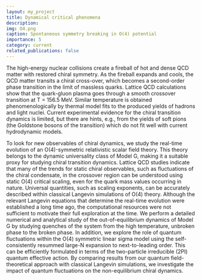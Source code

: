 ```yaml
---
layout: my_project
title: Dynamical critical phenomena
description:
img: O4.png
caption: Spontaneous symmetry breaking in O(4) potential
importance: 5
category: current
related_publications: false
---
```


The high-energy nuclear collisions create a fireball of hot and dense QCD matter with restored chiral symmetry. As the fireball expands and cools, the QCD matter transits a chiral cross-over, which becomes a second-order phase transition in the limit of massless quarks. 
Lattice QCD calculations show that the quark-gluon plasma goes through
a smooth crossover transition at T = 156.5 MeV. Similar temperature is obtained
phenomenologically by thermal model fits to the produced yields of hadrons and light nuclei. 
Current experimental evidence for the chiral transition dynamics is limited, but there are
hints, e.g., from the yields of soft pions (the Goldstone bosons of the transition) which do not fit well with
current hydrodynamic models.

To look for new observables of chiral dynamics, we study the real-time evolution of an O(4)-symmetric relativistic scalar field theory. This theory belongs to the dynamic universality class of Model G, making it a suitable proxy for studying chiral transition dynamics. Lattice QCD studies indicate that many of the trends for static chiral observables, such as fluctuations of the chiral condensate, in the crossover region can be understood using static O(4) critical scaling, even for the quark mass values
occurring in nature.
Universal quantities, such as scaling exponents, can be accurately described within classical Langevin simulations of O(4) theory. Although the relevant Langevin equations that determine the real-time evolution were established a long time ago, the computational resources were not sufficient to
motivate their full exploration at the time. We perform a detailed numerical and analytical study of the out-of-equilibrium dynamics of Model G by studying quenches of the system from the high temperature, unbroken phase to the broken phase. In addition, we explore the role of quantum fluctuations within the O(4) symmetric linear sigma model using the self-
consistently resummed large-N expansion to next-to-leading order. This can be efficiently formulated in terms
of the two-particle irreducible (2PI) quantum effective action. By comparing results from our quantum field-theoretical approach with classical Langevin simulations, we investigate the impact of quantum fluctuations on the non-equilibrium chiral dynamics.




